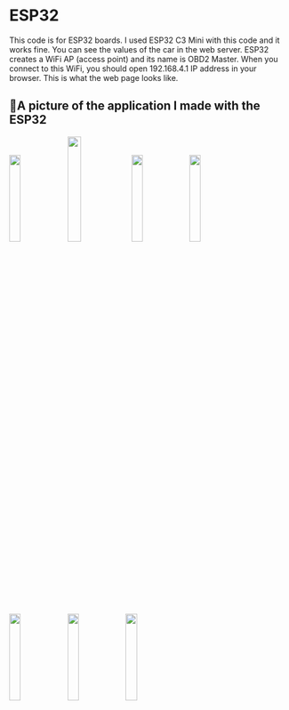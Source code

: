 # ESP32
This code is for ESP32 boards. I used ESP32 C3 Mini with this code and it works fine. You can see the values of the car in the web server.
ESP32 creates a WiFi AP (access point) and its name is OBD2 Master. When you connect to this WiFi, you should open 192.168.4.1 IP address in your browser.
This is what the web page looks like.

## 📱A picture of the application I made with the ESP32
<img src="https://github.com/muki01/OBD2_K-line_Reader/assets/75759731/ec4e65b2-c6a1-4438-9ee7-89229c2815b3" width=20%>
<img src="https://github.com/muki01/OBD2_K-line_Reader/assets/75759731/303f1157-73bc-4cd4-859d-7097c8e56081" width=22%>
<img src="https://github.com/muki01/OBD2_K-line_Reader/assets/75759731/c91f11dd-60d4-4439-baad-d5950f792eff" width=20%>
<img src="https://github.com/muki01/OBD2_K-line_Reader/assets/75759731/d29a42d3-9b9c-454f-990b-0f3fc4afb3cc" width=20%>
<img src="https://github.com/muki01/OBD2_K-line_Reader/assets/75759731/ae6cf20b-fa70-4343-80c3-f289de2fe90f" width=20%>
<img src="https://github.com/muki01/OBD2_K-line_Reader/assets/75759731/6b818d30-83c4-4db6-bd81-e07bac03cd8b" width=20%>
<img src="https://github.com/muki01/OBD2_K-line_Reader/assets/75759731/54613d4c-ea31-48cc-a426-a7199aa9eaff" width=20%>
